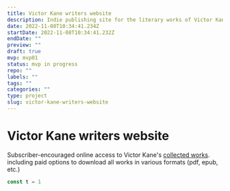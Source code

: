 ```yaml
---
title: Victor Kane writers website
description: Indie publishing site for the literary works of Victor Kane
date: 2022-11-08T10:34:41.234Z
startDate: 2022-11-08T10:34:41.232Z
endDate: ""
preview: ""
draft: true
mvp: mvp01
status: mvp in progress
repo: ""
labels: ""
tags: ""
categories: ""
type: project
slug: victor-kane-writers-website
---
```


# Victor Kane writers website

Subscriber-encouraged online access to Victor Kane's [collected works](https://victorkane.com). <!--more--> including paid options to download all works in various formats (pdf, epub, etc.)

```js
const t = 1
```
